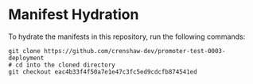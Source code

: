 # Manifest Hydration

To hydrate the manifests in this repository, run the following commands:

```shell
git clone https://github.com/crenshaw-dev/promoter-test-0003-deployment
# cd into the cloned directory
git checkout eac4b33f4f50a7e1e47c3fc5ed9cdcfb874541ed
```
